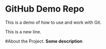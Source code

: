 # GitHub Demo Repo
This is a demo of how to use and work with Git. 

This is a new line. 

#About the Project.
**Some description**
